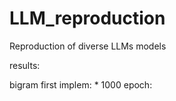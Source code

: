 # LLM_reproduction
Reproduction of diverse LLMs models


results:
            
bigram first implem: 
    * 1000 epoch: 